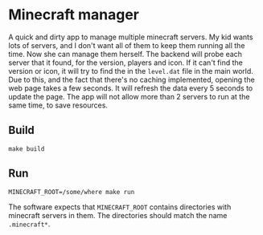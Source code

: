 # Minecraft manager
A quick and dirty app to manage multiple minecraft servers.
My kid wants lots of servers, and I don't want all of them to keep them running all the time.
Now she can manage them herself.
The backend will probe each server that it found, for the version, players and icon. If it can't find the version or
icon, it will try to find the in the `level.dat` file in the main world. Due to this, and the fact that there's no caching
implemented, opening the web page takes a few seconds. It will refresh the data every 5 seconds to update the page.
The app will not allow more than 2 servers to run at the same time, to save resources.

## Build
    make build

## Run
    MINECRAFT_ROOT=/some/where make run
    
The software expects that `MINECRAFT_ROOT` contains directories with minecraft servers in them. The directories should
match the name `.minecraft*`.